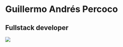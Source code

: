 # Guillermo Andrés Percoco
## Fullstack developer

<img src="https://wakatime.com/share/@gpercoco/9d4f979d-25b7-41b0-94e3-94c9a629eee0.svg" >
